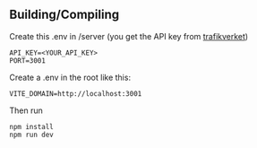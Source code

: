 ## Building/Compiling
Create this .env in /server (you get the API key from [trafikverket](https://data.trafikverket.se/documentation/api-railway/get-started))
```
API_KEY=<YOUR_API_KEY>
PORT=3001
```
Create a .env in the root like this:
```
VITE_DOMAIN=http://localhost:3001
```
Then run
```
npm install
npm run dev
```

